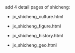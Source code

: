 add 4 detail pages of shicheng:

- jx_shicheng_culture.html

- jx_shicheng_figure.html

- jx_shicheng_history.html

- jx_shicheng_geo.html

